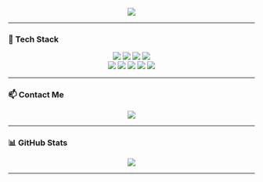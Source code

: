 <p align="center">
  <img src="https://readme-typing-svg.herokuapp.com?font=Fredoka&weight=700&size=40&pause=1000&color=FFFFFF&center=true&vCenter=true&width=500&lines=🍀+minhui+🍀" />
</p>


---

### 🧰 Tech Stack

<p align="center">
  <img src="https://img.shields.io/badge/HTML5-E34F26?style=for-the-badge&logo=HTML5&logoColor=white"/>
  <img src="https://img.shields.io/badge/CSS3-1572B6?style=for-the-badge&logo=CSS3&logoColor=white"/>
  <img src="https://img.shields.io/badge/JavaScript-F7DF1E?style=for-the-badge&logo=JavaScript&logoColor=black"/>
  <img src="https://img.shields.io/badge/TypeScript-3178C6?style=for-the-badge&logo=TypeScript&logoColor=white"/>
  <br />
  <img src="https://img.shields.io/badge/Next.js-000000?style=for-the-badge&logo=Next.js&logoColor=white"/>
  <img src="https://img.shields.io/badge/React-61DAFB?style=for-the-badge&logo=React&logoColor=white"/>
  <img src="https://img.shields.io/badge/Tailwind CSS-38B2AC?style=for-the-badge&logo=TailwindCSS&logoColor=white"/>
  <img src="https://img.shields.io/badge/GitHub-181717?style=for-the-badge&logo=GitHub&logoColor=white"/>
  <img src="https://img.shields.io/badge/Amazon%20S3-569A31?style=for-the-badge&logo=Amazon%20S3&logoColor=white"/>
</p>

---

### 📫 Contact Me

<p align="center">
  <a href="mailto:your-email@gmail.com">
    <img src="https://img.shields.io/badge/Gmail-C14438?style=for-the-badge&logo=Gmail&logoColor=white"/>
  </a>
</p>


---

### 📊 GitHub Stats

<p align="center">
  <img src="https://github-readme-stats.vercel.app/api/top-langs/?username=minhui-p&layout=compact&theme=vue&hide_border=true&title_color=6b7280" />
</p>

---

